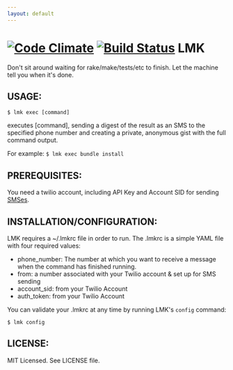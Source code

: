 ```yaml
---
layout: default
---
```

[![Code Climate](https://codeclimate.com/github/LukeWinikates/lmk.png)](https://codeclimate.com/github/LukeWinikates/lmk)
[![Build Status](https://travis-ci.org/LukeWinikates/lmk.png?branch=master)](https://travis-ci.org/LukeWinikates/lmk)
LMK
===========

Don't sit around waiting for rake/make/tests/etc to finish. Let the machine tell you when it's done.

## USAGE:
`$ lmk exec [command]`

executes [command], sending a digest of the result as an SMS to the specified phone number and creating a private, anonymous gist with the full command output.

For example:
`$ lmk exec bundle install`


## PREREQUISITES:
You need a twilio account, including API Key and Account SID for sending [SMSes](http://www.twilio.com/sms).

## INSTALLATION/CONFIGURATION:
LMK requires a ~/.lmkrc file in order to run. The .lmkrc is a simple YAML file with four required values: 
- phone_number: The number at which you want to receive a message when the command has finished running.
- from: a number associated with your Twilio account & set up for SMS sending
- account_sid: from your Twilio Account
- auth_token: from your Twilio Account

You can validate your .lmkrc at any time by running LMK's `config` command:

`$ lmk config`

## LICENSE:
MIT Licensed. See LICENSE file.
